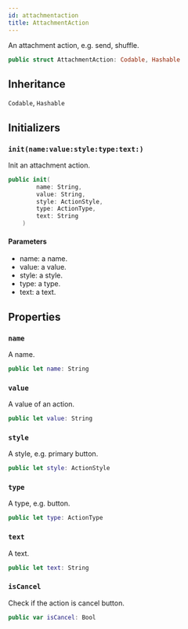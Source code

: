 ```yaml
---
id: attachmentaction 
title: AttachmentAction
--- 
```


An attachment action, e.g. send, shuffle.

``` swift
public struct AttachmentAction: Codable, Hashable 
```

## Inheritance

`Codable`, `Hashable`

## Initializers

### `init(name:value:style:type:text:)`

Init an attachment action.

``` swift
public init(
        name: String,
        value: String,
        style: ActionStyle,
        type: ActionType,
        text: String
    ) 
```

#### Parameters

  - name: a name.
  - value: a value.
  - style: a style.
  - type: a type.
  - text: a text.

## Properties

### `name`

A name.

``` swift
public let name: String
```

### `value`

A value of an action.

``` swift
public let value: String
```

### `style`

A style, e.g. primary button.

``` swift
public let style: ActionStyle
```

### `type`

A type, e.g. button.

``` swift
public let type: ActionType
```

### `text`

A text.

``` swift
public let text: String
```

### `isCancel`

Check if the action is cancel button.

``` swift
public var isCancel: Bool 
```
